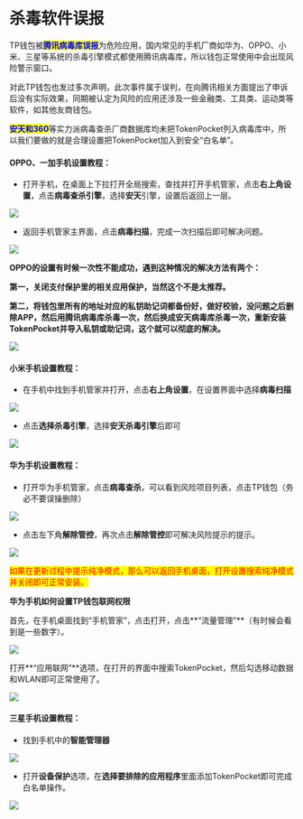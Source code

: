 # 杀毒软件误报

TP钱包被<mark style="color:blue;">**腾讯病毒库误报**</mark>为危险应用，国内常见的手机厂商如华为、OPPO、小米、三星等系统的杀毒引擎模式都使用腾讯病毒库，所以钱包正常使用中会出现风险警示窗口。

对此TP钱包也发过多次声明，此次事件属于误判，在向腾讯相关方面提出了申诉后没有实际效果，同期被认定为风险的应用还涉及一些金融类、工具类、运动类等软件，如其他友商钱包。

<mark style="color:blue;">**安天和360**</mark>等实力派病毒查杀厂商数据库均未把TokenPocket列入病毒库中，所以我们要做的就是合理设置把TokenPocket加入到安全“白名单”。

#### **OPPO、一加手机设置教程：**

* 打开手机，在桌面上下拉打开全局搜索，查找并打开手机管家，点击**右上角设置**，点击**病毒查杀引擎**，选择**安天**引擎，设置后返回上一层。

![](<../.gitbook/assets/1 (1) (1).png>)

* 返回手机管家主界面，点击**病毒扫描**，完成一次扫描后即可解决问题。

![](<../.gitbook/assets/2 (29).png>)

**OPPO的设置有时候一次性不能成功，遇到这种情况的解决方法有两个：**

**第一，关闭支付保护里的相关应用保护，当然这个不是太推荐。**

**第二，将钱包里所有的地址对应的私钥助记词都备份好，做好校验，没问题之后删除APP，然后用腾讯病毒库杀毒一次，然后换成安天病毒库杀毒一次，重新安装TokenPocket并导入私钥或助记词，这个就可以彻底的解决。**

![](../.gitbook/assets/d2844c8207a0d30794d8cd0f23e57e6.jpg)

#### **小米手机设置教程：**

* 在手机中找到手机管家并打开，点击**右上角设置**，在设置界面中选择**病毒扫描**

![](<../.gitbook/assets/1 (48).png>)

* 点击**选择杀毒引擎**，选择**安天杀毒引擎**后即可

![](<../.gitbook/assets/2 (1) (1) (1).png>)

#### **华为手机设置教程：**

* 打开华为手机管家，点击**病毒查杀**，可以看到风险项目列表，点击TP钱包（务必不要误操删除）

![](<../.gitbook/assets/1 (2) (1).png>)

* 点击左下角**解除管控**，再次点击**解除管控**即可解决风险提示的提示。

![](<../.gitbook/assets/2 (2) (1).png>)

<mark style="color:red;">如果在更新过程中提示纯净模式，那么可以返回手机桌面，打开设置搜索纯净模式并关闭即可正常安装。</mark>

**华为手机如何设置TP钱包联网权限**

首先，在手机桌面找到“手机管家”，点击打开，点击**“流量管理”**（有时候会看到是一些数字）。

![](<../.gitbook/assets/5 (13).png>)

打开**“应用联网”**选项，在打开的界面中搜索TokenPocket，然后勾选移动数据和WLAN即可正常使用了。

![](<../.gitbook/assets/6 (10).png>)

#### **三星手机设置教程：**

* 找到手机中的**智能管理器**

![](<../.gitbook/assets/1 (3) (1).png>)

* 打开**设备保护**选项，在**选择要排除的应用程序**里面添加TokenPocket即可完成白名单操作。

![](<../.gitbook/assets/2 (3) (1) (1).png>)
